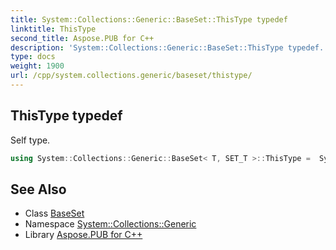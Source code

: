 ```yaml
---
title: System::Collections::Generic::BaseSet::ThisType typedef
linktitle: ThisType
second_title: Aspose.PUB for C++
description: 'System::Collections::Generic::BaseSet::ThisType typedef. Self type in C++.'
type: docs
weight: 1900
url: /cpp/system.collections.generic/baseset/thistype/
---
```

## ThisType typedef


Self type.

```cpp
using System::Collections::Generic::BaseSet< T, SET_T >::ThisType =  System::Collections::Generic::BaseSet<T, SET_T>
```

## See Also

* Class [BaseSet](../)
* Namespace [System::Collections::Generic](../../)
* Library [Aspose.PUB for C++](../../../)
